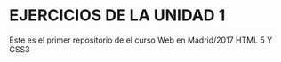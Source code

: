 # EJERCICIOS DE LA UNIDAD 1
Este es el primer repositorio de el curso Web en Madrid/2017
HTML 5 Y CSS3